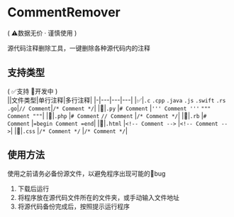 # CommentRemover
( ⚠数据无价 · 谨慎使用 )

源代码注释删除工具，一键删除各种源代码内的注释  


## 支持类型
( ✅支持 🚧开发中 )  
||文件类型|单行注释|多行注释|
|-|---|---|---|
|✅|`.c` `.cpp` `.java` `.js` `.swift` `.rs` `.go`|`// Comment`|`/* Comment */`|
|🚧|`.py`       |`# Comment`        |`''' Comment '''` ```""" Comment """```|
|🚧|`.php`      |`# Comment` `// Comment` |`/* Comment */`|
|🚧|`.rb`       |`# Comment`        |`=begin Comment =end`|
|🚧|`.html`     |`<!-- Comment -->` |`<!-- Comment -->`|
|🚧|`.css`      |`/* Comment */`    |`/* Comment */`|

## 使用方法
使用之前请务必备份源文件，以避免程序出现可能的🐛bug  
1. 下载后运行
2. 将程序放在源代码文件所在的文件夹，或手动输入文件地址
3. 将源代码备份完成后，按照提示运行程序